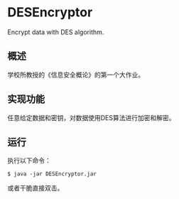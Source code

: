 # DESEncryptor
Encrypt data with DES algorithm.  

概述
-----
学校所教授的《信息安全概论》的第一个大作业。

实现功能
-----
任意给定数据和密钥，对数据使用DES算法进行加密和解密。

运行
-----
执行以下命令：
```
$ java -jar DESEncryptor.jar
```
或者干脆直接双击。
